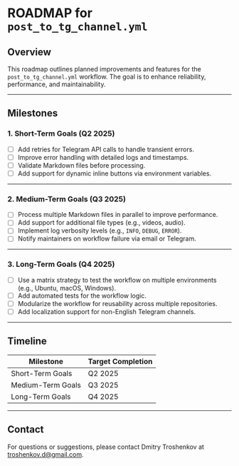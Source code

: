 # ROADMAP for `post_to_tg_channel.yml`

## Overview
This roadmap outlines planned improvements and features for the `post_to_tg_channel.yml` workflow. The goal is to enhance reliability, performance, and maintainability.

---

## Milestones

### **1. Short-Term Goals (Q2 2025)**
- [ ] Add retries for Telegram API calls to handle transient errors.
- [ ] Improve error handling with detailed logs and timestamps.
- [ ] Validate Markdown files before processing.
- [ ] Add support for dynamic inline buttons via environment variables.

---

### **2. Medium-Term Goals (Q3 2025)**
- [ ] Process multiple Markdown files in parallel to improve performance.
- [ ] Add support for additional file types (e.g., videos, audio).
- [ ] Implement log verbosity levels (e.g., `INFO`, `DEBUG`, `ERROR`).
- [ ] Notify maintainers on workflow failure via email or Telegram.

---

### **3. Long-Term Goals (Q4 2025)**
- [ ] Use a matrix strategy to test the workflow on multiple environments (e.g., Ubuntu, macOS, Windows).
- [ ] Add automated tests for the workflow logic.
- [ ] Modularize the workflow for reusability across multiple repositories.
- [ ] Add localization support for non-English Telegram channels.

---

## Timeline
| Milestone           | Target Completion |
|---------------------|-------------------|
| Short-Term Goals    | Q2 2025          |
| Medium-Term Goals   | Q3 2025          |
| Long-Term Goals     | Q4 2025          |

---

## Contact
For questions or suggestions, please contact Dmitry Troshenkov at <troshenkov.d@gmail.com>.